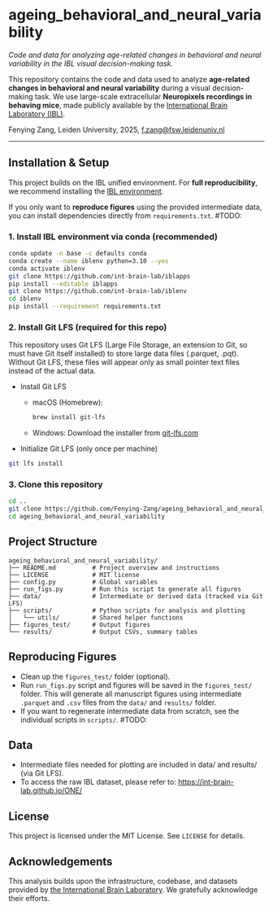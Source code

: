 # ageing_behavioral_and_neural_variability
*Code and data for analyzing age-related changes in behavioral and neural variability in the IBL visual decision-making task.*

This repository contains the code and data used to analyze **age-related changes in behavioral and neural variability** during a visual decision-making task. We use large-scale extracellular **Neuropixels recordings in behaving mice**, made publicly available by the [International Brain Laboratory (IBL)](https://www.internationalbrainlab.com/).

Fenying Zang, Leiden University, 2025, f.zang@fsw.leidenuniv.nl

---

## Installation & Setup

This project builds on the IBL unified environment. For **full reproducibility**, we recommend installing the [IBL environment](https://github.com/int-brain-lab/iblenv).

If you only want to **reproduce figures** using the provided intermediate data, you can install dependencies directly from `requirements.txt`. #TODO: 

### 1. Install IBL environment via conda (recommended)

```bash
conda update -n base -c defaults conda
conda create --name iblenv python=3.10 --yes
conda activate iblenv
git clone https://github.com/int-brain-lab/iblapps
pip install --editable iblapps
git clone https://github.com/int-brain-lab/iblenv
cd iblenv
pip install --requirement requirements.txt

```

### 2. Install Git LFS (required for this repo)

This repository uses Git LFS (Large File Storage, an extension to Git, so must have Git itself installed) to store large data files (.parquet, .pqt).
Without Git LFS, these files will appear only as small pointer text files instead of the actual data.
- Install Git LFS

  - macOS (Homebrew):

    ```bash
    brew install git-lfs
    ```

  - Windows: Download the installer from [git-lfs.com](https://git-lfs.com/) 

- Initialize Git LFS (only once per machine)

```bash
git lfs install
```

### 3. Clone this repository

```bash
cd ..
git clone https://github.com/Fenying-Zang/ageing_behavioral_and_neural_variability.git
cd ageing_behavioral_and_neural_variability
```

## Project Structure

```
ageing_behavioral_and_neural_variability/
├── README.md          # Project overview and instructions
├── LICENSE            # MIT license
├── config.py          # Global variables
├── run_figs.py        # Run this script to generate all figures
├── data/              # Intermediate or derived data (tracked via Git LFS)
├── scripts/           # Python scripts for analysis and plotting
│   └── utils/         # Shared helper functions
├── figures_test/      # Output figures
└── results/           # Output CSVs, summary tables
```

## Reproducing Figures

- Clean up the `figures_test/` folder (optional).
- Run `run_figs.py` script and figures will be saved in the `figures_test/` folder. This will generate all manuscript figures using intermediate `.parquet` and `.csv` files from the `data/` and `results/` folder.
- If you want to regenerate intermediate data from scratch, see the individual scripts in `scripts/`. #TODO:

## Data

- Intermediate files needed for plotting are included in data/ and results/ (via Git LFS).
- To access the raw IBL dataset, please refer to: https://int-brain-lab.github.io/ONE/

## License

This project is licensed under the MIT License. See `LICENSE` for details.

## Acknowledgements

This analysis builds upon the infrastructure, codebase, and datasets provided by [the International Brain Laboratory](https://www.internationalbrainlab.com/). We gratefully acknowledge their efforts.
